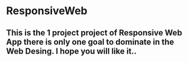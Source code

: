 # ResponsiveWeb
## This is the 1 project project of Responsive Web App there is only one goal to dominate in the Web Desing. I hope you will like it..
